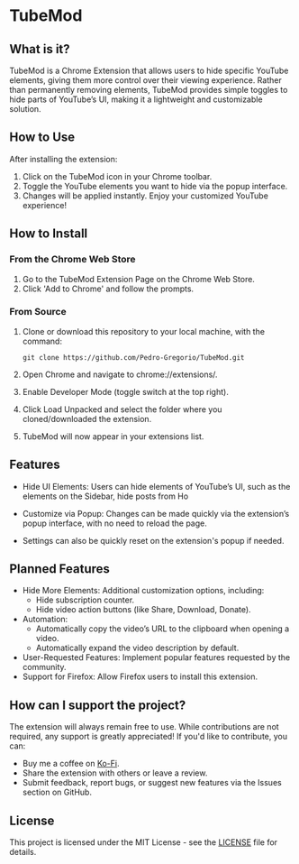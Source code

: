 # TubeMod

## What is it?

TubeMod is a Chrome Extension that allows users to hide specific YouTube elements, giving them more control over their viewing experience. Rather than permanently removing elements, TubeMod provides simple toggles to hide parts of YouTube’s UI, making it a lightweight and customizable solution.

## How to Use

After installing the extension:

1. Click on the TubeMod icon in your Chrome toolbar.
2. Toggle the YouTube elements you want to hide via the popup interface.
3. Changes will be applied instantly. Enjoy your customized YouTube experience!

## How to Install

### From the Chrome Web Store

1. Go to the TubeMod Extension Page on the Chrome Web Store.
2. Click 'Add to Chrome' and follow the prompts.

### From Source

1. Clone or download this repository to your local machine, with the command:

   `git clone https://github.com/Pedro-Gregorio/TubeMod.git`

2. Open Chrome and navigate to chrome://extensions/.
3. Enable Developer Mode (toggle switch at the top right).
4. Click Load Unpacked and select the folder where you cloned/downloaded the extension.
5. TubeMod will now appear in your extensions list.

## Features

- Hide UI Elements: Users can hide elements of YouTube’s UI, such as the elements on the Sidebar, hide posts from Ho

- Customize via Popup: Changes can be made quickly via the extension’s popup interface, with no need to reload the page.

- Settings can also be quickly reset on the extension's popup if needed.

## Planned Features

- Hide More Elements: Additional customization options, including:
  - Hide subscription counter.
  - Hide video action buttons (like Share, Download, Donate).
- Automation:
  - Automatically copy the video’s URL to the clipboard when opening a video.
  - Automatically expand the video description by default.
- User-Requested Features: Implement popular features requested by the community.
- Support for Firefox: Allow Firefox users to install this extension.

## How can I support the project?

The extension will always remain free to use. While contributions are not required, any support is greatly appreciated! If you'd like to contribute, you can:

- Buy me a coffee on [Ko-Fi](ko-fi.com/pedrogregorio).
- Share the extension with others or leave a review.
- Submit feedback, report bugs, or suggest new features via the Issues section on GitHub.

## License

This project is licensed under the MIT License - see the [LICENSE](LICENSE) file for details.
